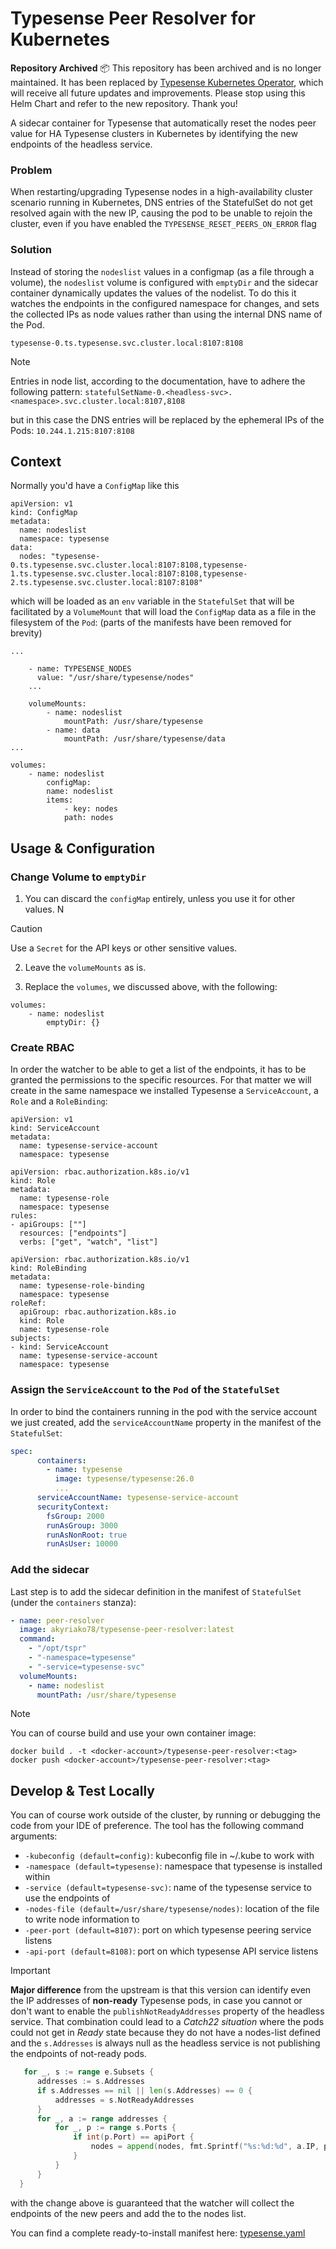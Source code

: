 # Typesense Peer Resolver for Kubernetes

**Repository Archived** 📦
This repository has been archived and is no longer maintained. It has been replaced by [Typesense Kubernetes Operator](https://github.com/akyriako/typesense-operator), which will receive all future updates and improvements.
Please stop using this Helm Chart and refer to the new repository. Thank you!

A sidecar container for Typesense that automatically reset the nodes peer value for HA Typesense clusters in Kubernetes
by identifying the new endpoints of the headless service.

### Problem
When restarting/upgrading Typesense nodes in a high-availability cluster scenario running in Kubernetes, 
DNS entries of the StatefulSet do not get resolved again with the new IP, causing the pod to be unable to rejoin the cluster,
even if you have enabled the `TYPESENSE_RESET_PEERS_ON_ERROR` flag

### Solution
Instead of storing the `nodeslist` values in a configmap (as a file through a volume), the `nodeslist` volume is configured 
with `emptyDir` and the sidecar container dynamically updates the values of the nodelist. To do this it watches the endpoints 
in the configured namespace for changes, and sets the collected IPs as node values rather than using the internal DNS name of the Pod. 

```
typesense-0.ts.typesense.svc.cluster.local:8107:8108
```

> [!NOTE]
> Entries in node list, according to the documentation, have to adhere the following pattern: 
> `statefulSetName-0.<headless-svc>.<namespace>.svc.cluster.local:8107,8108`

but in this case the DNS entries will be replaced by the ephemeral IPs of the Pods: `10.244.1.215:8107:8108`

## Context

Normally you'd have a `ConfigMap` like this

```
apiVersion: v1
kind: ConfigMap
metadata:
  name: nodeslist
  namespace: typesense
data:
  nodes: "typesense-0.ts.typesense.svc.cluster.local:8107:8108,typesense-1.ts.typesense.svc.cluster.local:8107:8108,typesense-2.ts.typesense.svc.cluster.local:8107:8108"
```

which will be loaded as an `env` variable in the `StatefulSet` that will be facilitated by a `VolumeMount` that will load
the `ConfigMap` data as a file in the filesystem of the `Pod`: (parts of the manifests have been removed for brevity)

```
...
    
    - name: TYPESENSE_NODES
      value: "/usr/share/typesense/nodes"
    ...

    volumeMounts:
        - name: nodeslist
            mountPath: /usr/share/typesense
        - name: data
            mountPath: /usr/share/typesense/data
...

volumes:
    - name: nodeslist
        configMap:
        name: nodeslist
        items:
            - key: nodes
            path: nodes
```

## Usage & Configuration

### Change Volume to `emptyDir`

1. You can discard the `configMap` entirely, unless you use it for other values. N

> [!CAUTION]
> Use a `Secret` for the API keys or other sensitive values.

2. Leave the `volumeMounts` as is.

3. Replace the `volumes`, we discussed above, with the following:

```
volumes:
    - name: nodeslist
        emptyDir: {}
```

### Create RBAC

In order the watcher to be able to get a list of the endpoints, it has to be granted the permissions to the specific resources.
For that matter we will create in the same namespace we installed Typesense a `ServiceAccount`, a `Role` and a `RoleBinding`:

```
apiVersion: v1
kind: ServiceAccount
metadata:
  name: typesense-service-account
  namespace: typesense
```

```
apiVersion: rbac.authorization.k8s.io/v1
kind: Role
metadata:
  name: typesense-role
  namespace: typesense
rules:
- apiGroups: [""]
  resources: ["endpoints"]
  verbs: ["get", "watch", "list"]
```

```
apiVersion: rbac.authorization.k8s.io/v1
kind: RoleBinding
metadata:
  name: typesense-role-binding
  namespace: typesense
roleRef:
  apiGroup: rbac.authorization.k8s.io
  kind: Role
  name: typesense-role
subjects:
- kind: ServiceAccount
  name: typesense-service-account
  namespace: typesense
```

### Assign the `ServiceAccount` to the `Pod` of the `StatefulSet`

In order to bind the containers running in the pod with the service account we just created, add the `serviceAccountName`
property in the manifest of the `StatefulSet`:

```yaml
spec:
      containers:
        - name: typesense
          image: typesense/typesense:26.0
          ...
      serviceAccountName: typesense-service-account
      securityContext:
        fsGroup: 2000
        runAsGroup: 3000
        runAsNonRoot: true
        runAsUser: 10000
```

### Add the sidecar

Last step is to add the sidecar definition in the manifest of `StatefulSet` (under the `containers` stanza):

```yaml
- name: peer-resolver
  image: akyriako78/typesense-peer-resolver:latest
  command:
    - "/opt/tspr"
    - "-namespace=typesense"
    - "-service=typesense-svc"
  volumeMounts:
    - name: nodeslist
      mountPath: /usr/share/typesense
```

> [!NOTE]
> You can of course build and use your own container image:
> 
> ```shell
> docker build . -t <docker-account>/typesense-peer-resolver:<tag>
> docker push <docker-account>/typesense-peer-resolver:<tag>
> ```

## Develop & Test Locally

You can of course work outside of the cluster, by running or debugging the code from your IDE of preference. The tool has
the following command arguments:

* `-kubeconfig (default=config)`: kubeconfig file in ~/.kube to work with
* `-namespace (default=typesense)`: namespace that typesense is installed within
* `-service (default=typesense-svc)`: name of the typesense service to use the endpoints of
* `-nodes-file (default=/usr/share/typesense/nodes)`: location of the file to write node information to
* `-peer-port (default=8107)`: port on which typesense peering service listens
* `-api-port (default=8108)`: port on which typesense API service listens

> [!IMPORTANT]
> **Major difference** from the upstream is that this version can identify even the IP addresses of **non-ready** Typesense pods,
> in case you cannot or don't want to enable the `publishNotReadyAddresses` property of the headless service. That combination could
> lead to a _Catch22 situation_ where the pods could not get in _Ready_ state because they do not have a nodes-list defined and 
> the `s.Addresses` is always null as the headless service is not publishing the endpoints of not-ready pods.  
>
> ```go
>    for _, s := range e.Subsets {
>		addresses := s.Addresses
>		if s.Addresses == nil || len(s.Addresses) == 0 {
>			addresses = s.NotReadyAddresses
>		}
>		for _, a := range addresses {
>			for _, p := range s.Ports {
>				if int(p.Port) == apiPort {
>					nodes = append(nodes, fmt.Sprintf("%s:%d:%d", a.IP, peerPort, p.Port))
>				}
>			}
>		}
>	}
> ```
> with the change above is guaranteed that the watcher will collect the endpoints of the new peers and add the to the nodes list.

You can find a complete ready-to-install manifest here: [typesense.yaml](/typesense.yml)

